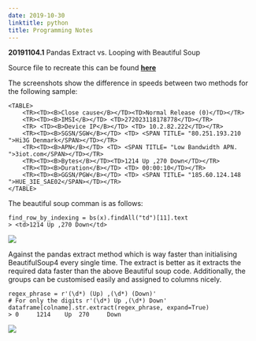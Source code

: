 ```yaml
---
date: 2019-10-30
linktitle: python
title: Programming Notes
---
```


**20191104.1** Pandas Extract vs. Looping with Beautiful Soup

Source file to recreate this can be found [**here**](https://github.com/vignkri/Notebooks/blob/master/note-scripts/pandas-extract-vs-looping-bs4.py)

The screenshots show the difference in speeds between two methods for the following sample:

```{HTML}
<TABLE>
    <TR><TD><B>Close cause</B></TD><TD>Normal Release (0)</TD></TR>
    <TR><TD><B>IMSI</B></TD> <TD>272023118178778</TD></TR>
    <TR> <TD><B>Device IP</B></TD> <TD> 10.2.82.222</TD></TR>
    <TR><TD><B>SGSN/SGW</B></TD> <TD> <SPAN TITLE= "80.251.193.210 ">Hi3G Denmark</SPAN></TD></TR>
    <TR><TD><B>APN</B></TD> <TD> <SPAN TITLE= "Low Bandwidth APN. ">3iot.com</SPAN></TD></TR>
    <TR><TD><B>Bytes</B></TD><TD>1214 Up ,270 Down</TD></TR>
    <TR><TD><B>Duration</B></TD> <TD> 00:00:10</TD></TR>
    <TR><TD><B>GGSN/PGW</B></TD> <TD> <SPAN TITLE= "185.60.124.148 ">HUE_3IE_SAE02</SPAN></TD></TR>
</TABLE>
```

The beautiful soup comman is as follows:

```{Python}
find_row_by_indexing = bs(x).findAll("td")[11].text
> <td>1214 Up ,270 Down</td>
```

![](/images/notes/beautiful_soup_timeit_01.png)

Against the pandas extract method which is way faster than initialising BeautifulSoup4 every single time. The extract is better as it extracts the required data faster than the above Beautiful soup code. Additionally, the groups can be customised easily and assigned to columns nicely. 

```{Python}
regex_phrase = r'(\d*) (Up) ,(\d*) (Down)'
# For only the digits r'(\d*) Up ,(\d*) Down'
dataframe[colname].str.extract(regex_phrase, expand=True)
> 0 	1214 	Up 	270 	Down
```

![](/images/notes/pandas_regex_extract_timeit_01.png)
